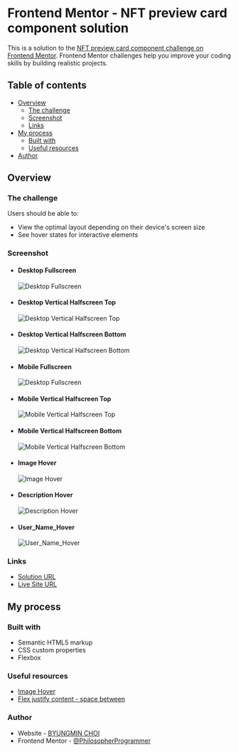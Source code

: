 # Frontend Mentor - NFT preview card component solution

This is a solution to the [NFT preview card component challenge on Frontend Mentor](https://www.frontendmentor.io/challenges/nft-preview-card-component-SbdUL_w0U). Frontend Mentor challenges help you improve your coding skills by building realistic projects.

## Table of contents

- [Overview](#overview)
  - [The challenge](#the-challenge)
  - [Screenshot](#screenshot)
  - [Links](#links)
- [My process](#my-process)
  - [Built with](#built-with)
  - [Useful resources](#useful-resources)
- [Author](#author)

## Overview

### The challenge

Users should be able to:

- View the optimal layout depending on their device's screen size
- See hover states for interactive elements

### Screenshot

- #### Desktop Fullscreen

  ![Desktop Fullscreen](./screenshot/Desktop_Fullscreen.png)

- #### Desktop Vertical Halfscreen Top

  ![Desktop Vertical Halfscreen Top](./screenshot/Desktop_Vertical_Halfscreen_top.png)

- #### Desktop Vertical Halfscreen Bottom

  ![Desktop Vertical Halfscreen Bottom](./screenshot/Desktop_Vertical_Halfscreen_bottom.png)

- #### Mobile Fullscreen

  ![Desktop Fullscreen](./screenshot/Mobile_Fullscreen.png)

- #### Mobile Vertical Halfscreen Top

  ![Mobile Vertical Halfscreen Top](./screenshot/Mobile_Vertical_Halfscreen_Top.png)

- #### Mobile Vertical Halfscreen Bottom

  ![Mobile Vertical Halfscreen Bottom](./screenshot/Mobile_Vertical_Halfscreen_Bottom.png)

- #### Image Hover

  ![Image Hover](./screenshot/Image_Hover.png)

- #### Description Hover

  ![Description Hover](./screenshot/Description_Hover.png)

- #### User_Name_Hover

  ![User_Name_Hover](./screenshot/User_Name_Hover.png)

### Links

- [Solution URL](https://github.com/PhilosopherProgrammer/NFTPreviewCardComponent)
- [Live Site URL](https://philosopherprogrammer.github.io/NFTPreviewCardComponent/)

## My process

### Built with

- Semantic HTML5 markup
- CSS custom properties
- Flexbox

### Useful resources

- [Image Hover](https://www.w3schools.com/howto/tryit.asp?filename=tryhow_css_image_overlay_opacity)
- [Flex justify content - space between](https://developer.mozilla.org/en-US/docs/Web/CSS/justify-content)

### Author

- Website - [BYUNGMIN CHOI](byungmin-choi.com)
- Frontend Mentor - [@PhilosopherProgrammer](https://www.frontendmentor.io/profile/PhilosopherProgrammer)
